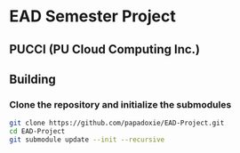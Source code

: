 # EAD Semester Project
## PUCCI (PU Cloud Computing Inc.)

## Building 
### Clone the repository and initialize the submodules

```bash
git clone https://github.com/papadoxie/EAD-Project.git
cd EAD-Project
git submodule update --init --recursive
```
